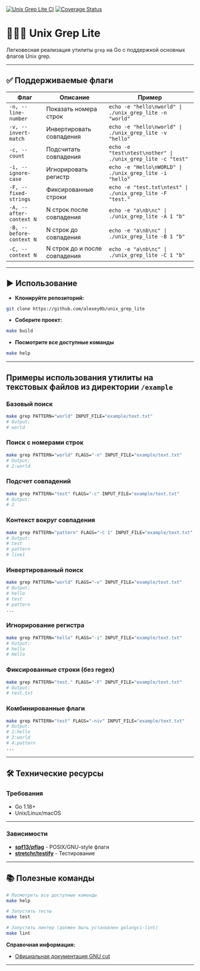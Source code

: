 [![Unix Grep Lite CI](https://github.com/alexey0b/unix_grep_lite/actions/workflows/ci.yaml/badge.svg)](https://github.com/alexey0b/unix_grep_lite/actions/workflows/ci.yaml)
[![Coverage Status](https://coveralls.io/repos/github/alexey0b/unix_grep_lite/badge.svg?branch=main)](https://coveralls.io/github/alexey0b/unix_grep_lite?branch=main)

# 🧘🏼‍♀️ Unix Grep Lite

Легковесная реализация утилиты `grep` на Go с поддержкой основных флагов Unix grep.

---

## ✅ Поддерживаемые флаги

| Флаг                    | Описание                      | Пример                                              |
| ----------------------- | ----------------------------- | --------------------------------------------------- |
| `-n, --line-number`     | Показать номера строк         | `echo -e "hello\nworld" \| ./unix_grep_lite -n "world"` |
| `-v, --invert-match`    | Инвертировать совпадения      | `echo -e "hello\nworld" \| ./unix_grep_lite -v "hello"` |
| `-c, --count`           | Подсчитать совпадения         | `echo -e "test\ntest\nother" \| ./unix_grep_lite -c "test"` |
| `-i, --ignore-case`     | Игнорировать регистр          | `echo -e "Hello\nWORLD" \| ./unix_grep_lite -i "hello"` |
| `-F, --fixed-strings`   | Фиксированные строки          | `echo -e "test.txt\ntest" \| ./unix_grep_lite -F "test."` |
| `-A, --after-context N` | N строк после совпадения      | `echo -e "a\nb\nc" \| ./unix_grep_lite -A 1 "b"` |
| `-B, --before-context N`| N строк до совпадения         | `echo -e "a\nb\nc" \| ./unix_grep_lite -B 1 "b"` |
| `-C, --context N`       | N строк до и после совпадения | `echo -e "a\nb\nc" \| ./unix_grep_lite -C 1 "b"` |

---

## ▶️ Использование

- **Клонируйте репозиторий:**

```bash
git clone https://github.com/alexey0b/unix_grep_lite
```

- **Соберите проект:**

```sh
make build
```

- **Посмотрите все доступные команды**

```bash
make help
```

---

## Примеры использования утилиты на текстовых файлов из директории `/example`

### Базовый поиск

```bash
make grep PATTERN="world" INPUT_FILE="example/text.txt"
# Output:
# world
```

### Поиск с номерами строк

```bash
make grep PATTERN="world" FLAGS="-n" INPUT_FILE="example/text.txt"
# Output:
# 2:world
```

### Подсчет совпадений

```bash
make grep PATTERN="test" FLAGS="-c" INPUT_FILE="example/text.txt"
# Output:
# 2
```

### Контекст вокруг совпадения

```bash
make grep PATTERN="pattern" FLAGS="-C 1" INPUT_FILE="example/text.txt"
# Output:
# test
# pattern
# line1
```

### Инвертированный поиск

```bash
make grep PATTERN="world" FLAGS="-v" INPUT_FILE="example/text.txt"
# Output:
# hello
# test
# pattern
...
```

### Игнорирование регистра

```bash
make grep PATTERN="hello" FLAGS="-i" INPUT_FILE="example/text.txt"
# Output:
# hello
# Hello
```

### Фиксированные строки (без regex)

```bash
make grep PATTERN="test." FLAGS="-F" INPUT_FILE="example/text.txt"
# Output:
# test.txt
```

### Комбинированные флаги

```bash
make grep PATTERN="test" FLAGS="-niv" INPUT_FILE="example/text.txt"
# Output:
# 1:hello
# 2:world
# 4:pattern
...
```

---

## 🛠️ Технические ресурсы

### Требования

- Go 1.18+
- Unix/Linux/macOS

--- 

### Зависимости

- **[spf13/pflag](https://github.com/spf13/pflag)** - POSIX/GNU-style флаги
- **[stretchr/testify](https://github.com/stretchr/testify)** - Тестирование

---

## 📚 Полезные команды

```bash
# Посмотреть все доступные команды
make help

# Запустить тесты
make test

# Запустить линтер (должен быть установлен golangci-lint)
make lint 

```

**Справочная информация:**

- [Официальная документация GNU cut](https://www.gnu.org/software/grep/manual/grep.html)

---